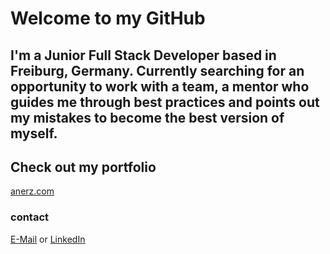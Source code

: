 # Welcome to my GitHub 

## I'm a Junior Full Stack Developer based in Freiburg, Germany. Currently searching for an opportunity to work with a team, a mentor who guides me through best practices and points out my mistakes to become the best version of myself.

## Check out my portfolio

[anerz.com](https://anerz.com)


### contact

[E-Mail](alexander.nerz@web.de) or [LinkedIn](www.linkedin.com/in/alexander-nerz)
